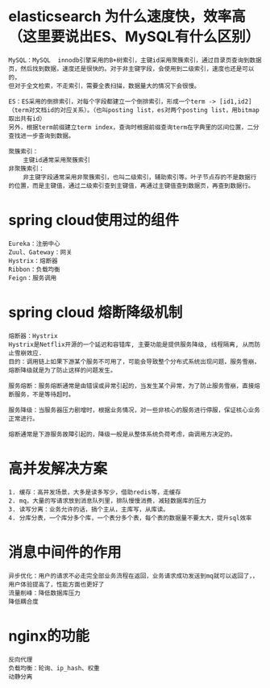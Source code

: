 

# elasticsearch 为什么速度快，效率高（这里要说出ES、MySQL有什么区别）

    MySQL：MySQL  innodb引擎采用的B+树索引，主键id采用聚簇索引，通过目录页查询到数据页，然后找到数据，速度还是很快的。对于非主键字段，会使用到二级索引，速度也还是可以的，
    但对于全文检索，不走索引，需要全表扫描，数据量大的情况下会很慢。
    
    ES：ES采用的倒排索引，对每个字段都建立一个倒排索引，形成一个term -> [id1,id2]（term对文档id的对应关系）。（也叫posting list，es对两个posting list，用bitmap取出共有id）
    另外，根据term前缀建立term index，查询时根据前缀查询term在字典里的区间位置，二分查找进一步查询到数据。

    聚簇索引：
        主键id通常采用聚簇索引
    非聚簇索引：
        非主键字段通常采用非聚簇索引，也叫二级索引，辅助索引等。叶子节点存的不是数据行的位置，而是主键值，通过二级索引查到主键值，再通过主键值查到数据页，再查到数据行。

# spring cloud使用过的组件
    Eureka：注册中心
    Zuul、Gateway：网关
    Hystrix：熔断器
    Ribbon：负载均衡
    Feign：服务调用


# spring cloud 熔断降级机制
    熔断器：Hystrix
    Hystrix是Netflix开源的一个延迟和容错库, 主要功能是提供服务降级, 线程隔离, 从而防止雪崩效应.
    目的：调用链上如果下游某个服务不可用了，可能会导致整个分布式系统出现问题，服务雪崩，熔断降级就是为了防止这样的问题发生。

    服务熔断：服务熔断通常是由错误或异常引起的，当发生某个异常，为了防止服务雪崩，直接熔断服务，不是等待超时。
        
    服务降级：当服务器压力剧增时，根据业务情况，对一些非核心的服务进行停服，保证核心业务正常进行。
    
    熔断通常是下游服务故障引起的，降级一般是从整体系统负荷考虑，由调用方决定的。
    

# 高并发解决方案
    1. 缓存：高并发场景，大多是读多写少，借助redis等，走缓存
    2. mq，大量的写请求放到消息队列里，排队慢慢消费，减轻数据库的压力
    3. 读写分离：业务允许的话，搞个主从，主库写，从库读。
    4. 分库分表，一个库分多个库，一个表分多个表，每个表的数据量不要太大，提升sql效率

# 消息中间件的作用
    异步优化：用户的请求不必走完全部业务流程在返回，业务请求成功发送到mq就可以返回了，，用户体验提高了，性能方面也更好了
    流量削峰：降低数据库压力
    降低耦合度

# nginx的功能
    反向代理
    负载均衡：轮询、ip_hash、权重
    动静分离
